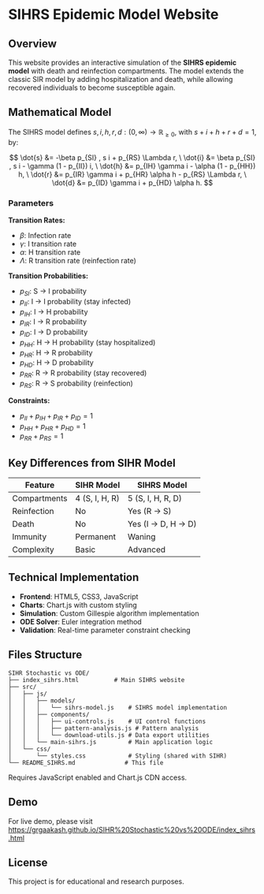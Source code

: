 # SIHRS Epidemic Model Website

## Overview

This website provides an interactive simulation of the **SIHRS epidemic model** with death and reinfection compartments. The model extends the classic SIR model by adding hospitalization and death, while allowing recovered individuals to become susceptible again.

## Mathematical Model

The SIHRS model defines $s, i, h, r, d : (0, \infty) \to \mathbb{R}_{\geq 0}$, with $s + i + h + r + d = 1$, by:

$$
\dot{s} &= -\beta p_{SI} , s i + p_{RS} \Lambda r, \
\dot{i} &= \beta p_{SI} , s i - \gamma (1 - p_{II}) i, \
\dot{h} &= p_{IH} \gamma i - \alpha (1 - p_{HH}) h, \
\dot{r} &= p_{IR} \gamma i + p_{HR} \alpha h - p_{RS} \Lambda r, \
\dot{d} &= p_{ID} \gamma i + p_{HD} \alpha h.
$$

### Parameters

**Transition Rates:**
- $\beta$: Infection rate
- $\gamma$: I transition rate  
- $\alpha$: H transition rate
- $\Lambda$: R transition rate (reinfection rate)

**Transition Probabilities:**
- $p_{SI}$: S → I probability
- $p_{II}$: I → I probability (stay infected)
- $p_{IH}$: I → H probability
- $p_{IR}$: I → R probability
- $p_{ID}$: I → D probability
- $p_{HH}$: H → H probability (stay hospitalized)
- $p_{HR}$: H → R probability
- $p_{HD}$: H → D probability
- $p_{RR}$: R → R probability (stay recovered)
- $p_{RS}$: R → S probability (reinfection)

**Constraints:**
- $p_{II} + p_{IH} + p_{IR} + p_{ID} = 1$
- $p_{HH} + p_{HR} + p_{HD} = 1$
- $p_{RR} + p_{RS} = 1$

## Key Differences from SIHR Model

| Feature | SIHR Model | SIHRS Model |
|---------|------------|-------------|
| Compartments | 4 (S, I, H, R) | 5 (S, I, H, R, D) |
| Reinfection | No | Yes (R → S) |
| Death | No | Yes (I → D, H → D) |
| Immunity | Permanent | Waning |
| Complexity | Basic | Advanced |

## Technical Implementation

- **Frontend**: HTML5, CSS3, JavaScript
- **Charts**: Chart.js with custom styling
- **Simulation**: Custom Gillespie algorithm implementation
- **ODE Solver**: Euler integration method
- **Validation**: Real-time parameter constraint checking

## Files Structure

```
SIHR Stochastic vs ODE/
├── index_sihrs.html          # Main SIHRS website
├── src/
│   ├── js/
│   │   ├── models/
│   │   │   └── sihrs-model.js    # SIHRS model implementation
│   │   ├── components/
│   │   │   ├── ui-controls.js    # UI control functions
│   │   │   ├── pattern-analysis.js # Pattern analysis
│   │   │   └── download-utils.js # Data export utilities
│   │   └── main-sihrs.js         # Main application logic
│   └── css/
│       └── styles.css            # Styling (shared with SIHR)
└── README_SIHRS.md              # This file
```

Requires JavaScript enabled and Chart.js CDN access.

## Demo
For live demo, please visit https://grgaakash.github.io/SIHR%20Stochastic%20vs%20ODE/index_sihrs.html

## License

This project is for educational and research purposes. 